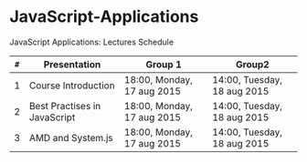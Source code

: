 
# JavaScript-Applications
JavaScript Applications: Lectures Schedule


`#`|Presentation|Group 1|Group2
-|------------|-------|------
1|Course Introduction|18:00, Monday, 17 aug 2015|14:00, Tuesday, 18 aug 2015
2|Best Practises in JavaScript|18:00, Monday, 17 aug 2015|14:00, Tuesday, 18 aug 2015
3|AMD and System.js|18:00, Monday, 17 aug 2015|14:00, Tuesday, 18 aug 2015